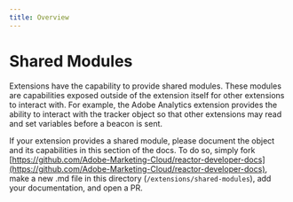```yaml
---
title: Overview
---
```


# Shared Modules

Extensions have the capability to provide shared modules. These modules are capabilities exposed outside of the extension itself for other extensions to interact with. For example, the Adobe Analytics extension provides the ability to interact with the tracker object so that other extensions may read and set variables before a beacon is sent.

If your extension provides a shared module, please document the object and its capabilities in this section of the docs. To do so, simply fork [https://github.com/Adobe-Marketing-Cloud/reactor-developer-docs](https://github.com/Adobe-Marketing-Cloud/reactor-developer-docs), make a new .md file in this directory (`/extensions/shared-modules`), add your documentation, and open a PR.